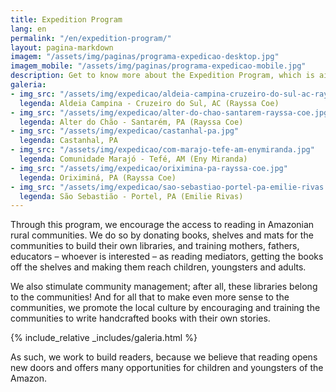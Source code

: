 ```yaml
---
title: Expedition Program
lang: en
permalink: "/en/expedition-program/"
layout: pagina-markdown
imagem: "/assets/img/paginas/programa-expedicao-desktop.jpg"
imagem_mobile: "/assets/img/paginas/programa-expedicao-mobile.jpg"
description: Get to know more about the Expedition Program, which is aimed to encourage the access to reading in the Amazon rural communities.
galeria:
- img_src: "/assets/img/expedicao/aldeia-campina-cruzeiro-do-sul-ac-rayssa-coe.jpg"
  legenda: Aldeia Campina - Cruzeiro do Sul, AC (Rayssa Coe)
- img_src: "/assets/img/expedicao/alter-do-chao-santarem-rayssa-coe.jpg"
  legenda: Alter do Chão - Santarém, PA (Rayssa Coe)
- img_src: "/assets/img/expedicao/castanhal-pa.jpg"
  legenda: Castanhal, PA
- img_src: "/assets/img/expedicao/com-marajo-tefe-am-enymiranda.jpg"
  legenda: Comunidade Marajó - Tefé, AM (Eny Miranda)
- img_src: "/assets/img/expedicao/oriximina-pa-rayssa-coe.jpg"
  legenda: Oriximiná, PA (Rayssa Coe)
- img_src: "/assets/img/expedicao/sao-sebastiao-portel-pa-emilie-rivas.jpg"
  legenda: São Sebastião - Portel, PA (Emilie Rivas)
---
```


Through this program, we encourage the access to reading in Amazonian rural communities. We do so by donating books, shelves and mats for the communities to build their own libraries, and training mothers, fathers, educators – whoever is interested – as reading mediators, getting the books off the shelves and making them reach children, youngsters and adults.

We also stimulate community management; after all, these libraries belong to the communities! And for all that to make even more sense to the communities, we promote the local culture by encouraging and training the communities to write handcrafted books with their own stories.

{% include_relative _includes/galeria.html %}

As such, we work to build readers, because we believe that reading opens new doors and offers many opportunities for children and youngsters of the Amazon.